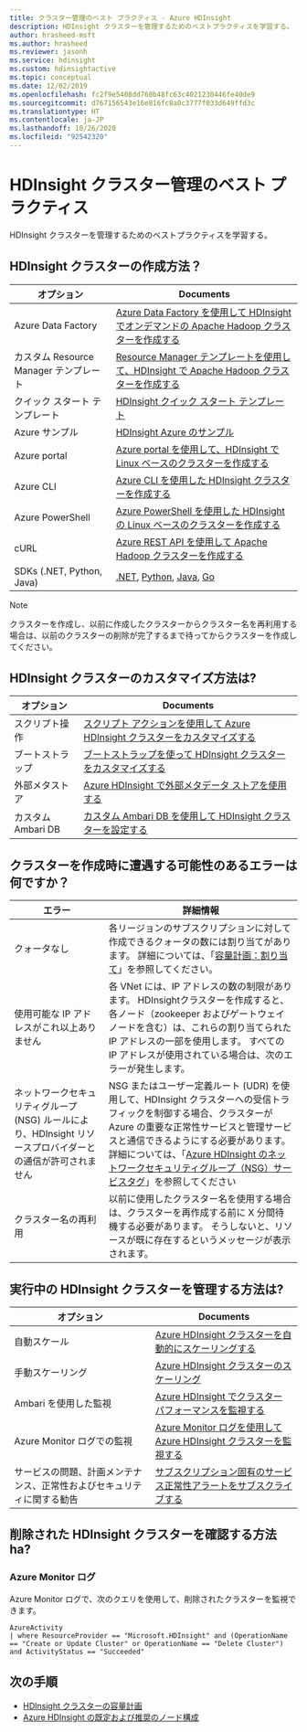```yaml
---
title: クラスター管理のベスト プラクティス - Azure HDInsight
description: HDInsight クラスターを管理するためのベストプラクティスを学習する。
author: hrasheed-msft
ms.author: hrasheed
ms.reviewer: jasonh
ms.service: hdinsight
ms.custom: hdinsightactive
ms.topic: conceptual
ms.date: 12/02/2019
ms.openlocfilehash: fc2f9e5408dd760b48fc63c4021230446fe40de9
ms.sourcegitcommit: d767156543e16e816fc8a0c3777f033d649ffd3c
ms.translationtype: HT
ms.contentlocale: ja-JP
ms.lasthandoff: 10/26/2020
ms.locfileid: "92542320"
---
```

# <a name="hdinsight-cluster-management-best-practices"></a>HDInsight クラスター管理のベスト プラクティス

HDInsight クラスターを管理するためのベストプラクティスを学習する。

## <a name="how-do-i-create-hdinsight-clusters"></a>HDInsight クラスターの作成方法？

| オプション | Documents |
|---|---|
| Azure Data Factory | [Azure Data Factory を使用して HDInsight でオンデマンドの Apache Hadoop クラスターを作成する](./hdinsight-hadoop-create-linux-clusters-adf.md) |
| カスタム Resource Manager テンプレート | [Resource Manager テンプレートを使用して、HDInsight で Apache Hadoop クラスターを作成する](./hdinsight-hadoop-create-linux-clusters-arm-templates.md) |
| クイック スタート テンプレート | [HDInsight クイック スタート テンプレート](https://azure.microsoft.com/resources/templates/?term=hdinsight) |
| Azure サンプル | [HDInsight Azure のサンプル](/samples/browse/?products=azure-hdinsight) |
| Azure portal | [Azure portal を使用して、HDInsight で Linux ベースのクラスターを作成する](./spark/apache-spark-intellij-tool-plugin.md) |
| Azure CLI | [Azure CLI を使用した HDInsight クラスターを作成する](./hdinsight-hadoop-create-linux-clusters-azure-cli.md) |
| Azure PowerShell | [Azure PowerShell を使用した HDInsight の Linux ベースのクラスターを作成する](./hdinsight-hadoop-create-linux-clusters-azure-powershell.md) |
| cURL | [Azure REST API を使用して Apache Hadoop クラスターを作成する](./hdinsight-hadoop-create-linux-clusters-curl-rest.md) |
| SDKs (.NET, Python, Java) | [.NET](/dotnet/api/overview/azure/hdinsight?view=azure-dotnet&preserve-view=true), [Python](/python/api/overview/azure/hdinsight?preserve-view=true&view=azure-python), [Java](/java/api/overview/azure/hdinsight?preserve-view=true&view=azure-java-stable), [Go](./hdinsight-go-sdk-overview.md) |

> [!Note]
> クラスターを作成し、以前に作成したクラスターからクラスター名を再利用する場合は、以前のクラスターの削除が完了するまで待ってからクラスターを作成してください。

## <a name="how-do-i-customize-hdinsight-clusters"></a>HDInsight クラスターのカスタマイズ方法は?

| オプション | Documents |
|---|---|
| スクリプト操作 | [スクリプト アクションを使用して Azure HDInsight クラスターをカスタマイズする](./hdinsight-hadoop-customize-cluster-linux.md) |
| ブートストラップ | [ブートストラップを使って HDInsight クラスターをカスタマイズする](./hdinsight-hadoop-customize-cluster-bootstrap.md) |
| 外部メタストア | [Azure HDInsight で外部メタデータ ストアを使用する](./hdinsight-use-external-metadata-stores.md) |
| カスタム Ambari DB | [カスタム Ambari DB を使用して HDInsight クラスターを設定する](./hdinsight-custom-ambari-db.md) |

## <a name="what-are-some-errors-i-might-face-when-creating-clusters"></a>クラスターを作成時に遭遇する可能性のあるエラーは何ですか？

| エラー | 詳細情報 |
|---|---|
| クォータなし | 各リージョンのサブスクリプションに対して作成できるクォータの数には割り当てがあります。 詳細については、「[容量計画：割り当て](./hdinsight-capacity-planning.md)」を参照してください。 |
| 使用可能な IP アドレスがこれ以上ありません | 各 VNet には、IP アドレスの数の制限があります。 HDInsightクラスターを作成すると、各ノード（zookeeper およびゲートウェイノードを含む）は、これらの割り当てられた IP アドレスの一部を使用します。 すべての IP アドレスが使用されている場合は、次のエラーが発生します。  |
| ネットワークセキュリティグループ (NSG) ルールにより、HDInsight リソースプロバイダーとの通信が許可されません | NSG またはユーザー定義ルート (UDR) を使用して、HDInsight クラスターへの受信トラフィックを制御する場合、クラスターが Azure の重要な正常性サービスと管理サービスと通信できるようにする必要があります。 詳細については、「[Azure HDInsight のネットワークセキュリティグループ（NSG）サービスタグ](./hdinsight-service-tags.md)」を参照してください |
| クラスター名の再利用 | 以前に使用したクラスター名を使用する場合は、クラスターを再作成する前に X 分間待機する必要があります。 そうしないと、リソースが既に存在するというメッセージが表示されます。 |

## <a name="how-do-i-manage-running-hdinsight-clusters"></a>実行中の HDInsight クラスターを管理する方法は?

| オプション | Documents |
|---|---|
| 自動スケール | [Azure HDInsight クラスターを自動的にスケーリングする](./hdinsight-autoscale-clusters.md) |
| 手動スケーリング | [Azure HDInsight クラスターのスケーリング](./hdinsight-scaling-best-practices.md) |
| Ambari を使用した監視| [Azure HDInsight でクラスター パフォーマンスを監視する](./hdinsight-key-scenarios-to-monitor.md) |
| Azure Monitor ログでの監視 | [Azure Monitor ログを使用して Azure HDInsight クラスターを監視する](./hdinsight-hadoop-oms-log-analytics-tutorial.md) |
| サービスの問題、計画メンテナンス、正常性およびセキュリティに関する勧告 | [サブスクリプション固有のサービス正常性アラートをサブスクライブする](../service-health/alerts-activity-log-service-notifications-portal.md) |


## <a name="how-do-i-check-on-deleted-hdinsight-clusters"></a>削除された HDInsight クラスターを確認する方法ha?

### <a name="azure-monitor-logs"></a>Azure Monitor ログ

Azure Monitor ログで、次のクエリを使用して、削除されたクラスターを監視できます。

```loganalytics
AzureActivity
| where ResourceProvider == "Microsoft.HDInsight" and (OperationName == "Create or Update Cluster" or OperationName == "Delete Cluster") and ActivityStatus == "Succeeded"
```

## <a name="next-steps"></a>次の手順

* [HDInsight クラスターの容量計画](./hdinsight-capacity-planning.md)
* [Azure HDInsight の既定および推奨のノード構成](./hdinsight-supported-node-configuration.md)